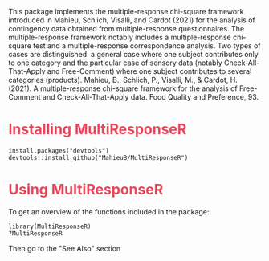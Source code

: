 This package implements the multiple-response chi-square framework introduced in Mahieu, Schlich, Visalli, and Cardot (2021) for the analysis of contingency data obtained from multiple-response questionnaires. The multiple-response framework notably includes a multiple-response chi-square test and a multiple-response correspondence analysis. Two types of cases are distinguished: a general case where one subject contributes only to one category and the particular case of sensory data (notably Check-All-That-Apply and Free-Comment) where one subject contributes to several categories (products).
Mahieu, B., Schlich, P., Visalli, M., & Cardot, H. (2021). A multiple-response chi-square framework for the analysis of Free-Comment and Check-All-That-Apply data. Food Quality and Preference, 93.

# <span style="color: #EA485C">Installing MultiResponseR</span>

  ```{r eval=FALSE}
install.packages("devtools")
devtools::install_github("MahieuB/MultiResponseR")
```

# <span style="color: #EA485C">Using MultiResponseR</span>

To get an overview of the functions included in the package:

  ```{r eval=FALSE}
library(MultiResponseR)  
?MultiResponseR
```

Then go to the "See Also" section

